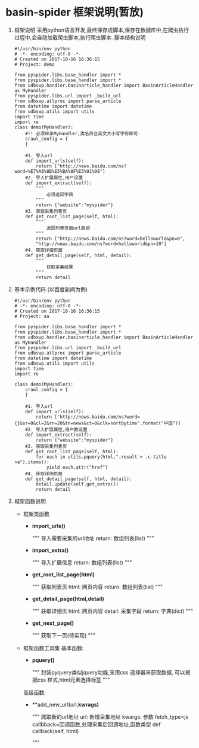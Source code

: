 # basin-spider 框架说明(暂放)

1. 框架说明
采用python语言开发,最终保存成脚本,保存在数据库中,在爬虫执行过程中,会自动加载爬虫脚本,执行爬虫脚本. 脚本结构说明

    ~~~
    #!/usr/bin/env python
    # -*- encoding: utf-8 -*-
    # Created on 2017-10-16 16:36:15
    # Project: demo
    
    from pyspider.libs.base_handler import *
    from pyspider.libs.base_handler import *
    from udbswp.handler.basinarticle_handler import BasinArticleHandler as MyHandler
    from pyspider.libs.url import _build_url
    from udbswp.atlproc import parse_article
    from datetime import datetime
    from udbswp.utils import utils
    import time
    import re
    class demo(MyHandler):
        #!! 必须继承MyHandler,类名符合英文大小写字符即可.
        crawl_config = {
        }

        #1. 导入url
        def import_urls(self):
            return ["http://news.baidu.com/ns?word=%E7%A8%8B%E5%BA%8F%E5%91%98"]
        #2. 导入扩展属性,用户设置
        def import_extract(self):
            """
                必须返回字典
            """
            return {"website":"myspider"}
        #3. 获取采集列表页
        def get_root_list_page(self, html):
            """
                返回列表页面url数组
            """
            return ["http://news.baidu.com/ns?word=helloworld&pn=0",
            "http://news.baidu.com/ns?word=helloworld&pn=10"]
        #4. 获取详细页面
        def get_detail_page(self, html, detail):
            """
                获取采集结果
            """
            return detail
    ~~~
    
2. 基本示例代码 (以百度新闻为例)

    ~~~
    #!/usr/bin/env python
    # -*- encoding: utf-8 -*-
    # Created on 2017-10-16 16:36:15
    # Project: aa
    
    from pyspider.libs.base_handler import *
    from pyspider.libs.base_handler import *
    from udbswp.handler.basinarticle_handler import BasinArticleHandler as MyHandler
    from pyspider.libs.url import _build_url
    from udbswp.atlproc import parse_article
    from datetime import datetime
    from udbswp.utils import utils
    import time
    import re
    
    class demo(MyHandler):
        crawl_config = {
        }
        
        #1. 导入url
        def import_urls(self):
            return ['http://news.baidu.com/ns?word={}&sr=0&cl=2&rn=20&tn=news&ct=0&clk=sortbytime'.format("中国")]
        #2. 导入扩展属性,用户数设置
        def import_extract(self):
            return {"website":"myspider"}
        #3. 获取采集列表页
        def get_root_list_page(self, html):
            for each in utils.pquery(html,".result > .c-title >a").items():
                yield each.attr("href")
        #4. 获取详细页面
        def get_detail_page(self, html, detail):
            detail.update(self.get_extra())
            return detail
    
    ~~~

3. 框架函数说明
    + 框架类函数

        + **import_urls()**
        
            """
            导入需要采集的url地址
            return: 数组列表(list)
            """
        
        + **import_extra()**  
        
            """
            导入扩展信息
            return: 数组列表(list)
            """
        + **get_root_list_page(html)**
          
            """
            获取列表页
            html: 网页内容
            return: 数组列表(list)
            """
        + **get_detail_page(html,detail)**  

            """
            获取详细页
            html: 网页内容
            detail: 采集字段
            return: 字典(dict)
            """

        + **get_next_page()**  

            """
            获取下一页(待实现)
            """
        
    + 框架函数工具集
        基本函数:
        + **pquery()**  

            """
            封装pyquery类似jquery功能,采用css 选择器来获取数据, 可以根据css 样式,html元素选择标签
            """
        
        高级函数:
        
        + **add_new_url(url,**kwrags)** 
        
            """
            爬取新的url地址
            url: 新增采集地址
            kwargs: 参数
            fetch_type=js
            callbback=回调函数,处理采集后回调地址,函数类型 def callback(self, html)
            
            """

            
    


